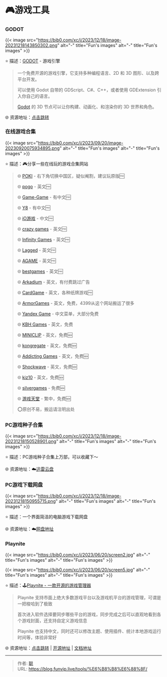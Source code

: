 # 🎮游戏工具


### GODOT

{{< image src="https://bib0.com/xc/i/2023/12/18/image-20231218143850302.png" alt="-"  title="Fun's images" alt="-"  title="Fun's images" >}}  

⭐️  描述：[GODOT](https://godotengine.org/download/windows/) - 游戏引擎

>一个免费开源的游戏引擎，它支持多种编程语言、2D 和 3D 图形、以及跨平台开发。
>
>可以使用 Godot 自带的 GDScript、C#、C++，或者使用 GDExtension 引入你自己的语言。
>
>[Godot](https://godotengine.org/download/windows/) 的 3D 节点可以让你构建、动画化、和渲染你的 3D 世界和角色。

🌐 资源地址：[点击跳转](https://godotengine.org/download/windows/)

### 在线游戏合集

{{< image src="https://bib0.com/xc/i/2023/09/20/image-20230920075934895.png" alt="-"  title="Fun's images" alt="-"  title="Fun's images" >}}  

⭐️  描述：🎮分享一些在线玩的游戏合集网站

>🌐 [POKI](https://poki.com/) - 右下角切换中国区，疑似阉割，建议玩原版🆓
>
>🌐 [pogo](https://www.pogo.com/) - 英文🆓
>
>🌐 [Game-Game](https://tw.game-game.com/) - 有中文🆓
>
>🌐 [Y8](https://zh.y8.com/) - 有中文🆓
>
>🌐 [iO游戏](https://www.io233.com/) - 中文🆓
>
>🌐 [crazy games](https://www.crazygames.com/) - 英文🆓
>
>🌐 [Infinity Games](https://games.infinitynewtab.com/) - 英文🆓
>
>🌐 [Lagged](https://lagged.com/) - 英文🆓
>
>🌐 [AGAME](https://www.agame.com/) - 英文🆓
>
>🌐 [bestgames](https://www.bestgames.com/) - 英文🆓
>
>🌐 [Arkadium](https://www.arkadium.com/) - 英文，有付费跳过广告
>
>🌐 [CardGame](https://cardgames.io/) - 英文，各种纸牌游戏🆓
>
>🌐 [ArmorGames](https://armorgames.com/) - 英文，免费，4399从这个网站搬运了很多
>
>🌐 [Yandex Game](https://yandex.com/games/) - 中文菜单，大部分免费
>
>🌐 [KBH Games](https://kbhgames.com/) - 英文，免费
>
>🌐 [MINICLIP](https://www.miniclip.com/) - 英文，免费🆕
>
>🌐 [kongregate](https://www.kongregate.com/) - 英文，免费🆕
>
>🌐 [Addicting Games](https://www.addictinggames.com/) - 英文，免费🆕
>
>🌐 [Shockwave](https://www.shockwave.com/) - 英文，免费🆕
>
>🌐 [kiz10](https://kiz10.com/) - 英文，免费🆕
>
>🌐 [silvergames](https://www.silvergames.com/) - 免费🆕
>
>🌐 [游戏天堂](https://www.i-gamer.net/) - 繁中，免费🆕
>
>⭕️原创不易，搬运请注明出处

### PC游戏种子合集

{{< image src="https://bib0.com/xc/i/2023/12/18/image-20231218150528901.png" alt="-"  title="Fun's images" alt="-"  title="Fun's images" >}}  

⭐️  描述：PC游戏种子合集上万部，可以收藏下～

🌐 资源地址：☁️[迅雷云盘](https://pan.xunlei.com/s/VNjpKouvVjnDtOpyd_V6i9MLA1?pwd=5xau#)

### PC游戏下载网盘

{{< image src="https://bib0.com/xc/i/2023/12/18/image-20231218150955715.png" alt="-"  title="Fun's images" alt="-"  title="Fun's images" >}}  

⭐️  描述：一个界面简洁的电脑游戏下载网盘

🌐 资源地址：☁️[网盘地址](http://sj.ysupan.com/gbtgame#/)

### Playnite

{{< image src="https://bib0.com/xc/i/2023/06/20/screen2.jpg" alt="-"  title="Fun's images" alt="-"  title="Fun's images" >}}  

{{< image src="https://bib0.com/xc/i/2023/06/20/screen5.jpg" alt="-"  title="Fun's images" alt="-"  title="Fun's images" >}}  

⭐️  描述：🕹️[Playnite - 一款开源的游戏管理器](https://playnite.link/)

>Playnite 支持市面上绝大多数游戏平台以及游戏机平台的游戏管理，可谓是一把梭哈到了极致
>
>首次进入软件选择要同步哪些平台的游戏，同步完成之后可以直观地看到各个游戏封面，还支持自定义游戏信息
>
>Playnite 也支持中文，同时还可以修改主题、使用插件、统计本地游戏运行时间等，体验非常好

🌐 资源地址：[点击跳转](https://playnite.link/) | [开源地址](https://github.com/JosefNemec/Playnite) | [文档地址](https://api.playnite.link/docs/master/tutorials/extensions/intro.html)


---

> 作者: [聪](/about)  
> URL: https://blog.funvip.live/tools/%E6%B8%B8%E6%88%8F/  

